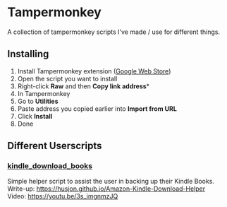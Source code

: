# Tampermonkey

A collection of tampermonkey scripts I've made / use for different things.


## Installing
1. Install Tampermonkey extension ([Google Web Store](https://chrome.google.com/webstore/detail/tampermonkey/dhdgffkkebhmkfjojejmpbldmpobfkfo))
2. Open the script you want to install
  1. Right-click **Raw** and then **Copy link address***
3. In Tampermonkey
  1. Go to **Utilities**
  2. Paste address you copied earlier into **Import from URL**
  3. Click **Install**
4. Done


## Different Userscripts
### [kindle_download_books](./kindle_download_books.js)  
  Simple helper script to assist the user in backing up their Kindle Books.  
  Write-up: https://husjon.github.io/Amazon-Kindle-Download-Helper   
  Video: https://youtu.be/3s_imgnmzJQ  
